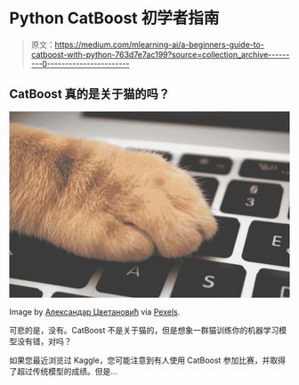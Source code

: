 # Python CatBoost 初学者指南

> 原文：<https://medium.com/mlearning-ai/a-beginners-guide-to-catboost-with-python-763d7e7ac199?source=collection_archive---------0----------------------->

## CatBoost 真的是关于猫的吗？

![](img/3e65bb390db4adde2b464e57f51eda7e.png)

Image by [Александар Цветановић](https://www.pexels.com/@lemonzandtea/) via [Pexels](https://www.pexels.com/photo/orange-cat-foot-on-laptop-keyboard-1440387/).

可悲的是，没有。CatBoost 不是关于猫的，但是想象一群猫训练你的机器学习模型没有错，对吗？

如果您最近浏览过 Kaggle，您可能注意到有人使用 CatBoost 参加比赛，并取得了超过传统模型的成绩。但是…